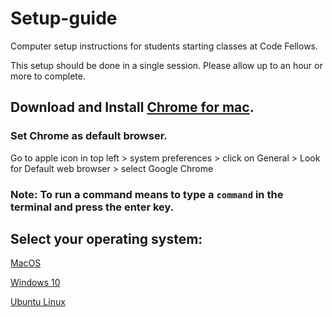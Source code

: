 # Setup-guide

Computer setup instructions for students starting classes at Code Fellows.

This setup should be done in a single session.  Please allow up to an hour or more to complete.

## Download and Install [Chrome for mac](https://www.google.com/chrome/).

### Set Chrome as default browser.

Go to apple icon in top left > system preferences > click on General > Look for Default web browser > select Google Chrome 

### Note: To **run** a command means to type a `command` in the terminal and press the **enter** key.

## Select your operating system:

[MacOS](mac/terminal/setup.md)

[Windows 10](windows/terminal/setup.md)

[Ubuntu Linux](ubuntu_linux/terminal/setup.md)
